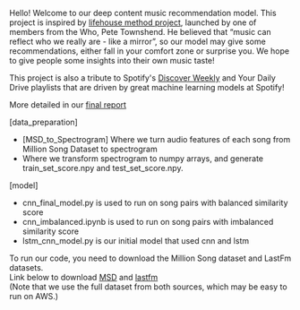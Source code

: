Hello! Welcome to our deep content music recommendation model. This project is inspired by [lifehouse method project](https://petetownshend.net/musicals/lifehouse-method), launched by one of members from the Who, Pete Townshend. He believed that “music can reflect who we really are - like a mirror”, so our model may give some recommendations, either fall in your comfort zone or surprise you. We hope to give people some insights into their own music taste!     

This project is also a tribute to Spotify's [Discover Weekly](https://www.spotify.com/discoverweekly/) and Your Daily Drive playlists that are driven by great machine learning models at Spotify!  

More detailed in our [final report](https://github.com/wacero666/deep-learning-project/blob/master/10_707_final_report.pdf)  

[data_preparation]   
- [MSD_to_Spectrogram] Where we turn audio features of each song from Million Song Dataset to spectrogram  
- Where we transform spectrogram to numpy arrays, and generate train_set_score.npy and test_set_score.npy.

[model]
- cnn_final_model.py is used to run on song pairs with balanced similarity score 
- cnn_imbalanced.ipynb is used to run on song pairs with imbalanced similarity score
- lstm_cnn_model.py is our initial model that used cnn and lstm 


To run our code, you need to download the Million Song dataset and LastFm datasets.   
Link below to download [MSD](https://labrosa.ee.columbia.edu/millionsong/) and [lastfm](https://labrosa.ee.columbia.edu/millionsong/lastfm)  
(Note that we use the full dataset from both sources, which may be easy to run on AWS.)
